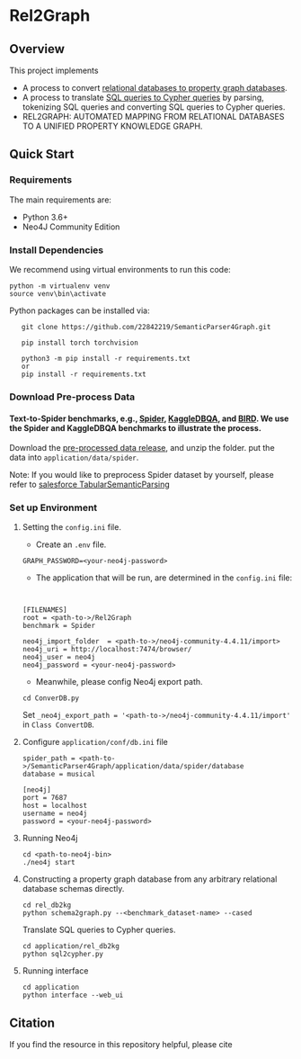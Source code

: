 # Rel2Graph

## Overview

This project implements

- A process to convert [relational databases to property graph databases](rel_db2kg).
- A process to translate [SQL queries to Cypher queries](rel_db2kg) by parsing, tokenizing SQL queries and converting SQL queries to Cypher queries.
- REL2GRAPH: AUTOMATED MAPPING FROM RELATIONAL DATABASES TO A UNIFIED PROPERTY KNOWLEDGE GRAPH.

## Quick Start

### Requirements

The main requirements are:

- Python 3.6+
- Neo4J Community Edition

### Install Dependencies

We recommend using virtual environments to run this code:

```shell
python -m virtualenv venv
source venv\bin\activate
```

Python packages can be installed via:

```shell
   git clone https://github.com/22842219/SemanticParser4Graph.git

   pip install torch torchvision

   python3 -m pip install -r requirements.txt
   or 
   pip install -r requirements.txt
```

### Download Pre-process Data

#### Text-to-Spider benchmarks, e.g., [Spider](https://yale-lily.github.io/spider), [KaggleDBQA](https://github.com/chiahsuan156/KaggleDBQA#Data-Format), and [BIRD](https://bird-bench.github.io/). We use the Spider and KaggleDBQA benchmarks to illustrate the process.

Download the [pre-processed data release](https://uniwa-my.sharepoint.com/:f:/r/personal/22842219_student_uwa_edu_au/Documents/preprocessed_spider?csf=1&web=1&e=Sh1Ep2), and unzip the folder.
put the data into `application/data/spider`.

Note: If you would like to preprocess Spider dataset by yourself, please refer to [salesforce TabularSemanticParsing](https://github.com/salesforce/TabularSemanticParsing)

### Set up Environment

1. Setting the `config.ini` file.

   - Create an `.env` file.

   ```shell
   GRAPH_PASSWORD=<your-neo4j-password>
   ```

   - The application that will be run, are determined in the `config.ini` file:

   ```shell
   

   [FILENAMES]
   root = <path-to->/Rel2Graph
   benchmark = Spider

   neo4j_import_folder  = <path-to->/neo4j-community-4.4.11/import>
   neo4j_uri = http://localhost:7474/browser/
   neo4j_user = neo4j
   neo4j_password = <your-neo4j-password>
   ```

   - Meanwhile, please config Neo4j export path.

   ```shell
   cd ConverDB.py

   ```

   Set `_neo4j_export_path = '<path-to->/neo4j-community-4.4.11/import'` in `Class ConvertDB`.
2. Configure `application/conf/db.ini` file

   ```[sqlite3]
   spider_path = <path-to->/SemanticParser4Graph/application/data/spider/database
   database = musical

   [neo4j]
   port = 7687
   host = localhost
   username = neo4j
   password = <your-neo4j-password>

   ```
3. Running Neo4j

   ```shell
   cd <path-to-neo4j-bin>
   ./neo4j start
   ```
4. Constructing a property graph database from any arbitrary relational database schemas directly.

   ```shell
   cd rel_db2kg
   python schema2graph.py --<benchmark_dataset-name> --cased

   ```

   Translate SQL queries to Cypher queries.

   ```shell
   cd application/rel_db2kg
   python sql2cypher.py 

   ```
5. Running interface

   ```shell
   cd application
   python interface --web_ui
   ```


## Citation

If you find the resource in this repository helpful, please cite

```

